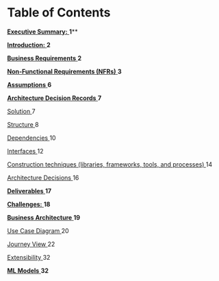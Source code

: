 # <a name="_kqw3ofk84wcl"></a>Table of Contents
[**Executive Summary:**	](#_wbdnd3caxy5s)**1****

[**Introduction:**	](#_jilsipjjf092)**2**

[**Business Requirements**	](#_mt9su15bmkh5)**2**

[**Non-Functional Requirements (NFRs)**	](#_cpqe7fquib4m)**3**

[**Assumptions**	](#_lz8g7itxesnn)**6**

[**Architecture Decision Records**	](#_avd4ej39x2dy)**7**

[Solution	](#_tj5z8la3ilsg)7

[Structure	](#_jia34xbl9ccl)8

[Dependencies	](#_9vc3dflxwgg3)10

[Interfaces	](#_gx5cf2i0pmev)12

[Construction techniques (libraries, frameworks, tools, and processes)	](#_tq614z71th6k)14

[Architecture Decisions	](#_p9q34y3iwqah)16

[**Deliverables**	](#_pyfjjk5gdy5o)**17**

[**Challenges:**	](#_7wej1ye1jvub)**18**

[**Business Architecture**	](#_nnhithd2ypge)**19**

[Use Case Diagram	](#_2bmml0htwm2p)20

[Journey View	](#_qg9r5qehhouq)22

[Extensibility	](#_xoob55mwcu26)32

[**ML Models**	](#_7mia3owu2t59)**32**
#
